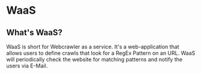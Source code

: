 # WaaS

## What's WaaS?
WaaS is short for Webcrawler as a service. It's a web-application that allows users to define crawls that look for a RegEx Pattern on an URL. WaaS will periodically check the website for matching patterns and notify the users via E-Mail.
